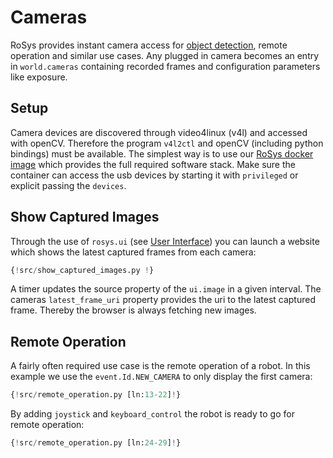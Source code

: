 # Cameras

RoSys provides instant camera access for [object detection](object_detection.md), remote operation and similar use cases.
Any plugged in camera becomes an entry in `world.cameras` containing recorded frames and configuration parameters like exposure.

## Setup

Camera devices are discovered through video4linux (v4l) and accessed with openCV.
Therefore the program `v4l2ctl` and openCV (including python bindings) must be available.
The simplest way is to use our [RoSys docker image](https://hub.docker.com/r/zauberzeug/rosys) which provides the full required software stack.
Make sure the container can access the usb devices by starting it with `privileged` or explicit passing the `devices`.

## Show Captured Images

Through the use of `rosys.ui` (see [User Interface](../architecture/user_interface.md)) you can launch a website which shows the latest captured frames from each camera:

```python hl_lines="11-21"
{!src/show_captured_images.py !}
```

A timer updates the source property of the `ui.image` in a given interval.
The cameras `latest_frame_uri` property provides the uri to the latest captured frame.
Thereby the browser is always fetching new images.

## Remote Operation

A fairly often required use case is the remote operation of a robot.
In this example we use the `event.Id.NEW_CAMERA` to only display the first camera:

```python hl_lines="4 8"
{!src/remote_operation.py [ln:13-22]!}
```

By adding `joystick` and `keyboard_control` the robot is ready to go for remote operation:

```python hl_lines="2 4"
{!src/remote_operation.py [ln:24-29]!}
```
